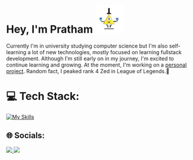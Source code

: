# Hey, I'm Pratham ![](https://github.com/Pratv77/Pratv77/blob/main/bill.gif)
Currently I'm in university studying computer science but I'm also self-learning a lot of new technologies, mostly focused on learning fullstack development. Although I'm still early on in my journey, I'm excited to continue learning and growing. At the moment, I'm working on a [personal project](https://github.com/Pratv77/KeshStats). Random fact, I peaked rank 4 Zed in League of Legends.🚀


# 💻 Tech Stack:
[![My Skills](https://skillicons.dev/icons?i=html,css,js,react,arduino,discord,firebase,git,netlify,py,solidity,vscode&perline=4)](https://skillicons.dev)

## 🌐 Socials:
<a href="https://www.linkedin.com/in/pratv7/">
    <img height="50" src="https://cdn2.iconfinder.com/data/icons/social-icon-3/512/social_style_3_in-306.png"/>
</a>

<a href="https://twitter.com/Pratv8">
    <img height="50" src="https://cdn2.iconfinder.com/data/icons/social-media-2285/512/1_Twitter3_colored_svg-512.png"/>
</a>

<!-- Proudly created with GPRM ( https://gprm.itsvg.in ) -->
